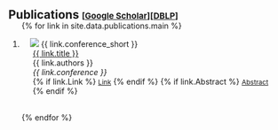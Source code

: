 <h1 id="publications"></h1>

<h2 style="margin: 60px 0px -15px;">Publications <temp style="font-size:15px;">[</temp><a href="https://scholar.google.com/citations?user=Uf9GqRsAAAAJ" target="_blank" style="font-size:15px;">Google Scholar</a><temp style="font-size:15px;">]</temp><temp style="font-size:15px;">[</temp><a href="https://dblp.uni-trier.de/pid/12/10033-1.html" target="_blank" style="font-size:15px;">DBLP</a><temp style="font-size:15px;">]</temp></h2>


<div class="publications">
<ol class="bibliography">

{% for link in site.data.publications.main %}

<li>
<div class="pub-row">
  <div class="col-sm-3 abbr" style="position: relative;padding-right: 15px;padding-left: 15px;">
    <img src="{{ link.image }}" class="teaser img-fluid z-depth-1" style="width=100;height=40%">
            <abbr class="badge">{{ link.conference_short }}</abbr>
  </div>
  <div class="col-sm-9" style="position: relative;padding-right: 15px;padding-left: 20px;">
      <div class="title"><a href="{{ link.Link }}">{{ link.title }}</a></div>
      <div class="author">{{ link.authors }}</div>
      <div class="periodical"><em>{{ link.conference }}</em>
      </div>
    <div class="links">
      {% if link.Link %} 
      <a href="{{ link.Link }}" class="btn btn-sm z-depth-0" role="button" target="_blank" style="font-size:12px;">Link</a>
      {% endif %}
    {% if link.Abstract %} 
    <a href="javascript:void(0);" class="btn btn-sm z-depth-0 abstract-btn" style="font-size:12px;" data-target="abstract-content-{{ forloop.index }}">Abstract</a>
    <div id="abstract-content-{{ forloop.index }}" class="abstract-content" style="display: none;">
      {{ link.Abstract }}
    </div>
    {% endif %}
    </div>
  </div>
</div>
</li>

<br>

{% endfor %}

</ol>
</div>

<script>
$(document).ready(function () {
  var abstractButtons = document.querySelectorAll('.abstract-btn');

  abstractButtons.forEach(function (button) {
    button.addEventListener('click', function () {
      var targetId = this.getAttribute('data-target');
      var targetElement = document.getElementById(targetId);
      if (targetElement.style.display === 'none') {
        targetElement.style.display = 'block';
      } else {
        targetElement.style.display = 'none';
      }
    });
  });
});
</script>
